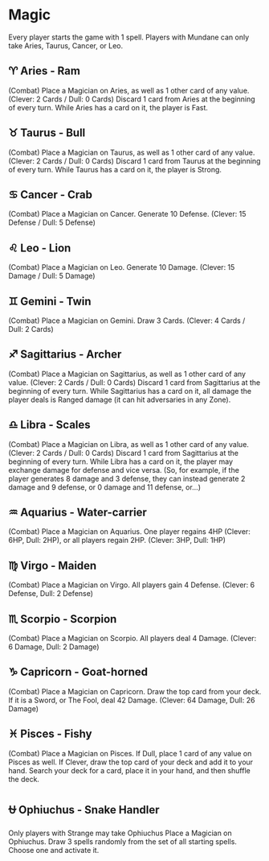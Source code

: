 # Magic
Every player starts the game with 1 spell.
Players with Mundane can only take Aries, Taurus, Cancer, or Leo.

## ♈︎ Aries - Ram
(Combat)
Place a Magician on Aries, as well as 1 other card of any value. (Clever: 2 Cards / Dull: 0 Cards)
Discard 1 card from Aries at the beginning of every turn.
While Aries has a card on it, the player is Fast.

## ♉︎ Taurus - Bull
(Combat)
Place a Magician on Taurus, as well as 1 other card of any value. (Clever: 2 Cards / Dull: 0 Cards)
Discard 1 card from Taurus at the beginning of every turn.
While Taurus has a card on it, the player is Strong.

## ♋︎ Cancer - Crab
(Combat)
Place a Magician on Cancer.
Generate 10 Defense. (Clever: 15 Defense / Dull: 5 Defense)

## ♌︎ Leo - Lion
(Combat)
Place a Magician on Leo.
Generate 10 Damage. (Clever: 15 Damage / Dull: 5 Damage)

## ♊︎ Gemini - Twin
(Combat)
Place a Magician on Gemini.
Draw 3 Cards. (Clever: 4 Cards / Dull: 2 Cards)

## ♐︎ Sagittarius - Archer
(Combat)
Place a Magician on Sagittarius, as well as 1 other card of any value. (Clever: 2 Cards / Dull: 0 Cards)
Discard 1 card from Sagittarius at the beginning of every turn.
While Sagittarius has a card on it, all damage the player deals is Ranged damage (it can hit adversaries in any Zone).

## ♎︎ Libra - Scales
(Combat)
Place a Magician on Libra, as well as 1 other card of any value. (Clever: 2 Cards / Dull: 0 Cards)
Discard 1 card from Sagittarius at the beginning of every turn.
While Libra has a card on it, the player may exchange damage for defense and vice versa.
(So, for example, if the player generates 8 damage and 3 defense, they can instead generate 2 damage and 9 defense, or 0 damage and 11 defense, or...)

## ♒︎ Aquarius - Water-carrier
(Combat)
Place a Magician on Aquarius.
One player regains 4HP (Clever: 6HP, Dull: 2HP), or all players regain 2HP. (Clever: 3HP, Dull: 1HP)

## ♍︎ Virgo - Maiden
(Combat)
Place a Magician on Virgo.
All players gain 4 Defense. (Clever: 6 Defense, Dull: 2 Defense)

## ♏︎ Scorpio - Scorpion
(Combat)
Place a Magician on Scorpio.
All players deal 4 Damage. (Clever: 6 Damage, Dull: 2 Damage)

## ♑︎ Capricorn - Goat-horned
(Combat)
Place a Magician on Capricorn.
Draw the top card from your deck. If it is a Sword, or The Fool, deal 42 Damage. (Clever: 64 Damage, Dull: 26 Damage)

## ♓︎ Pisces - Fishy
(Combat)
Place a Magician on Pisces. If Dull, place 1 card of any value on Pisces as well.
If Clever, draw the top card of your deck and add it to your hand.
Search your deck for a card, place it in your hand, and then shuffle the deck.

## ⛎ Ophiuchus - Snake Handler
Only players with Strange may take Ophiuchus
Place a Magician on Ophiuchus.
Draw 3 spells randomly from the set of all starting spells. Choose one and activate it.